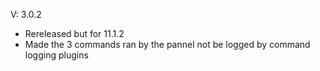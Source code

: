 V: 3.0.2
- Rereleased but for 11.1.2
- Made the 3 commands ran by the pannel not be logged by command logging plugins